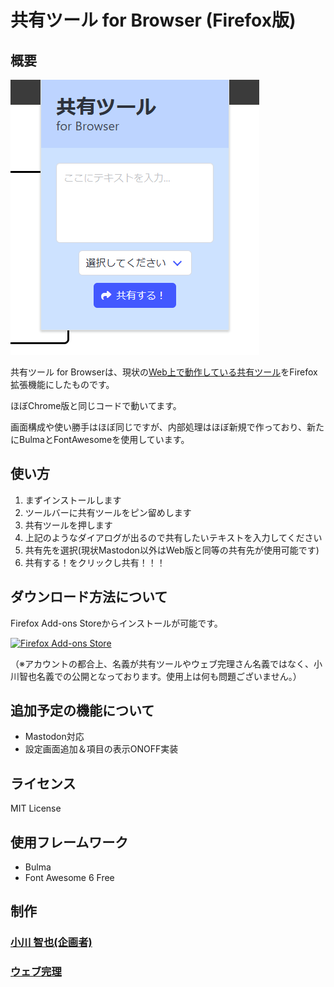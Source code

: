 # 共有ツール for Browser (Firefox版)

## 概要

![スクリーンショット](./image.png)

共有ツール for Browserは、現状の[Web上で動作している共有ツール](https://share-tool.vercel.app/)をFirefox拡張機能にしたものです。

ほぼChrome版と同じコードで動いてます。

画面構成や使い勝手はほぼ同じですが、内部処理はほぼ新規で作っており、新たにBulmaとFontAwesomeを使用しています。

## 使い方

1. まずインストールします
2. ツールバーに共有ツールをピン留めします
3. 共有ツールを押します
4. 上記のようなダイアログが出るので共有したいテキストを入力してください
5. 共有先を選択(現状Mastodon以外はWeb版と同等の共有先が使用可能です)
6. 共有する！をクリックし共有！！！

## ダウンロード方法について

Firefox Add-ons Storeからインストールが可能です。

[![Firefox Add-ons Store](https://blog.mozilla.org/addons/files/2015/11/get-the-addon.png)](https://addons.mozilla.org/ja/firefox/addon/%E5%85%B1%E6%9C%89%E3%83%84%E3%83%BC%E3%83%AB-share-tool/)

（※アカウントの都合上、名義が共有ツールやウェブ完理さん名義ではなく、小川智也名義での公開となっております。使用上は何も問題ございません。）

## 追加予定の機能について

- Mastodon対応
- 設定画面追加＆項目の表示ONOFF実装

## ライセンス

MIT License

## 使用フレームワーク

- Bulma
- Font Awesome 6 Free

## 制作

### [小川 智也(企画者)](https://ogatomo.net)

### [ウェブ完理](https://webfullsympathy.github.io)
